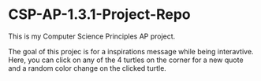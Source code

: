 # CSP-AP-1.3.1-Project-Repo

This is my Computer Science Principles AP project.

The goal of this projec is for a inspirations message while being interavtive. Here, you can click on any of the 4 turtles on the corner for a new quote and a random color change on the clicked turtle.
